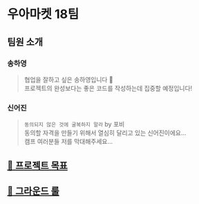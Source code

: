 # 우아마켓 18팀

## 팀원 소개

### 송하영

> 협업을 잘하고 싶은 송하영입니다 🧐   
> 프로젝트의 완성보다는 좋은 코드를 작성하는데 집중할 예정입니다!

### 신어진

> `동의되지 않은 것에 굴복하지 말라` by 포비   
> 동의할 자격을 만들기 위해서 열심히 달리고 있는 신어진이에요...   
> 캠프 여러분들 저를 막대해주세요...

## [🔗 프로젝트 목표](https://github.com/woowa-techcamp-2021/deal-18/wiki/%ED%94%84%EB%A1%9C%EC%A0%9D%ED%8A%B8-%EB%AA%A9%ED%91%9C)


## [🔗 그라운드 룰](https://github.com/woowa-techcamp-2021/deal-18/wiki/%EA%B7%B8%EB%9D%BC%EC%9A%B4%EB%93%9C-%EB%A3%B0)
